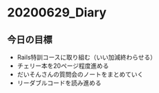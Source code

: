 # 20200629_Diary

## 今日の目標

- Rails特訓コースに取り組む（いい加減終わらせる）
- チェリー本を20ページ程度進める
- だいそんさんの質問会のノートをまとめていく
- リーダブルコードを読み進める
